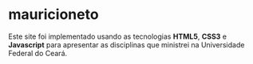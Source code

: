 # mauricioneto
Este site foi implementado usando as tecnologias <b>HTML5</b>, <b>CSS3</b> e <b>Javascript</b> para apresentar
as disciplinas que ministrei na Universidade Federal do Ceará.


